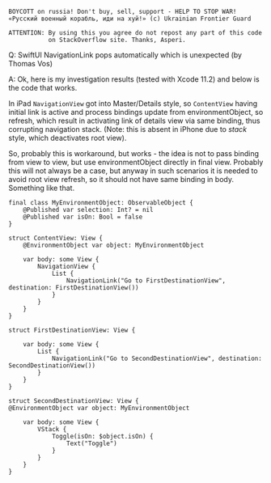 ```
BOYCOTT on russia! Don't buy, sell, support - HELP TO STOP WAR!
«Русский военный корабль, иди на хуй!» (c) Ukrainian Frontier Guard

ATTENTION: By using this you agree do not repost any part of this code
           on StackOverflow site. Thanks, Asperi.
```

Q: SwiftUI NavigationLink pops automatically which is unexpected (by Thomas Vos)

A: Ok, here is my investigation results (tested with Xcode 11.2) and below is the code that works.

In iPad `NavigationView` got into Master/Details style, so `ContentView` having initial link is active and process bindings update from environmentObject, so refresh, which result in activating link of details view via same binding, thus corrupting navigation stack. (Note: this is absent in iPhone due to _stack_ style, which deactivates root view).

So, probably this is workaround, but works - the idea is not to pass binding from view to view, but use environmentObject directly in final view. Probably this will not always be a case, but anyway in such scenarios it is needed to avoid root view refresh, so it should not have same binding in body. Something like that.


    final class MyEnvironmentObject: ObservableObject {
        @Published var selection: Int? = nil
        @Published var isOn: Bool = false
    }
    
    struct ContentView: View {
        @EnvironmentObject var object: MyEnvironmentObject
    
        var body: some View {
            NavigationView {
                List {
                    NavigationLink("Go to FirstDestinationView", destination: FirstDestinationView())
                }
            }
        }
    }
    
    struct FirstDestinationView: View {
    
        var body: some View {
            List {
                NavigationLink("Go to SecondDestinationView", destination: SecondDestinationView())
            }
        }
    }
    
    struct SecondDestinationView: View {
    @EnvironmentObject var object: MyEnvironmentObject
    
        var body: some View {
            VStack {
                Toggle(isOn: $object.isOn) {
                    Text("Toggle")
                }
            }
        }
    }
